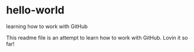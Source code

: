 # hello-world
learning how to work with GitHub

This readme file is an attempt to learn how to work with GitHub. Lovin it so far!
